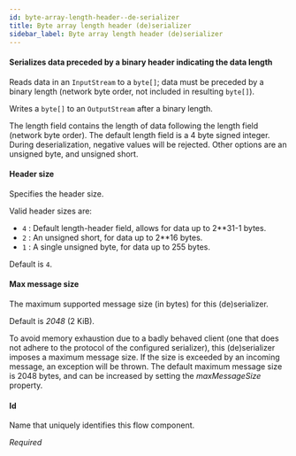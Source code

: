 ```yaml
---
id: byte-array-length-header--de-serializer
title: Byte array length header (de)serializer
sidebar_label: Byte array length header (de)serializer
---
```

#### Serializes data preceded by a binary header indicating the data length
Reads data in an <code>InputStream</code> to a <code>byte[]</code>; data must be preceded by a binary length (network byte order, not included in resulting <code>byte[]</code>).

Writes a <code>byte[]</code> to an <code>OutputStream</code> after a binary length.

The length field contains the length of data following the length field (network byte order). The default length field is a 4 byte signed integer. During deserialization, negative values will be rejected. Other options are an unsigned byte, and unsigned short.

#### Header size
Specifies the header size.

Valid header sizes are:
- <code>4</code> : Default length-header field, allows for data up to 2**31-1 bytes.
- <code>2</code> : An unsigned short, for data up to 2**16 bytes.
- <code>1</code> : A single unsigned byte, for data up to 255 bytes.

Default is <code>4</code>.

#### Max message size
The maximum supported message size (in bytes) for this (de)serializer.

Default is <i>2048</i> (2 KiB).

To avoid memory exhaustion due to a badly behaved client (one that does not adhere to the protocol of the configured serializer), this (de)serializer imposes a maximum message size. If the size is exceeded by an incoming message, an exception will be thrown. The default maximum message size is 2048 bytes, and can be increased by setting the <i>maxMessageSize</i> property.

#### Id
Name that uniquely identifies this flow component.

<i>Required</i>

